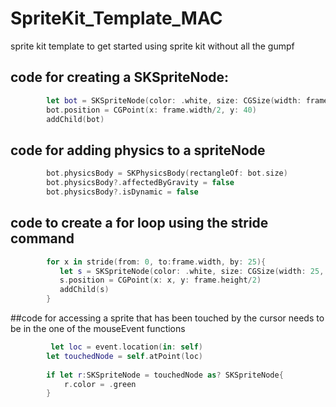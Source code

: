 # SpriteKit_Template_MAC
sprite kit template to get started using sprite kit without all the gumpf

## code for creating a SKSpriteNode:

```swift
        let bot = SKSpriteNode(color: .white, size: CGSize(width: frame.width, height: 40))
        bot.position = CGPoint(x: frame.width/2, y: 40)
        addChild(bot)
```

## code for adding physics to a spriteNode

```swift
        bot.physicsBody = SKPhysicsBody(rectangleOf: bot.size)
        bot.physicsBody?.affectedByGravity = false
        bot.physicsBody?.isDynamic = false
```
## code to create a for loop using the stride command

```swift
        for x in stride(from: 0, to:frame.width, by: 25){
           let s = SKSpriteNode(color: .white, size: CGSize(width: 25, height: 25))
           s.position = CGPoint(x: x, y: frame.height/2)
           addChild(s)
        }
```
##code for accessing a sprite that has been touched by the cursor
needs to be in the one of the mouseEvent functions

```swift
         let loc = event.location(in: self)
        let touchedNode = self.atPoint(loc)
        
        if let r:SKSpriteNode = touchedNode as? SKSpriteNode{
            r.color = .green
        }
```
